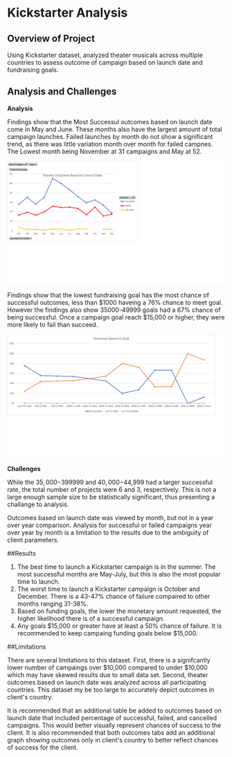 # Kickstarter Analysis

## Overview of Project

Using Kickstarter dataset, analyzed theater musicals across multiple countries to assess outcome of campaign based on launch date and fundraising goals. 

## Analysis and Challenges

**Analysis**

Findings show that the Most Successul outcomes based on launch date come in May and June. These months also have the largest amount of total campaign launches. Failed launches by month do not show a significant trend, as there was little variation month over month for failed campnes. The Lowest month being November at 31 campaigns and May at 52. 

![This is an immage](https://github.com/cwilkis/Module-Challenge-1/blob/951f162a3d1e764e0f57dc25ffcdb7096315be42/Theater_Outcomes_Vs_Launch.png)


Findings show that the lowest fundraising goal has the most chance of successful outcomes, less than $1000 haveing a 76% chance to meet goal. However the findings also show 35000-49999 goals had a 67% chance of being successful. Once a campaign goal reach $15,000 or higher, they were more likely to fail than succeed. 

![This is an image](https://github.com/cwilkis/Module-Challenge-1/blob/951f162a3d1e764e0f57dc25ffcdb7096315be42/Outcomes_vs_Goals.png)


**Challenges**

While the $35,000-$399999 and $40,000-$44,999 had a larger successful rate, the total number of projects were 6 and 3, respectively. This is not a large enough sample size to be statistically significant, thus presenting a challange to analysis. 

Outcomes based on launch date was viewed by month, but not in a year over year comparison. Analysis for successful or failed campaigns year over year by month is a limitation to the results due to the ambiguity of client parameters.

##Results

1. The best time to launch a Kickstarter campaign is in the summer. The most successful months are May-July, but this is also the most popular time to launch. 
2. The worst time to launch a Kickstarter campaign is October and December. There is a 43-47% chance of failure compaired to other months ranging 31-38%. 
3. Based on funding goals, the lower the monetary amount requested, the higher likelihood there is of a successful campaign. 
4. Any goals $15,000 or greater have at least a 50% chance of failure. It is recommended to keep campaing funding goals below $15,000. 

##Limitations

There are several limitations to this dataset. First, there is a signifcantly lower number of campaings over $10,000 compared to under $10,000 which may have skewed results due to small data set. Second, theater outcomes based on launch date was analyzed across all participating countries. This dataset my be too large to accurately depict outcomes in client's country.

It is recommended that an additional table be added to outcomes based on launch date that included percentage of successful, failed, and cancelled campaigns. This would better visually represent chances of success to the client. It is also recommended that both outcomes tabs add an additional graph showing outcomes only in client's country to better reflect chances of success for the client. 
 